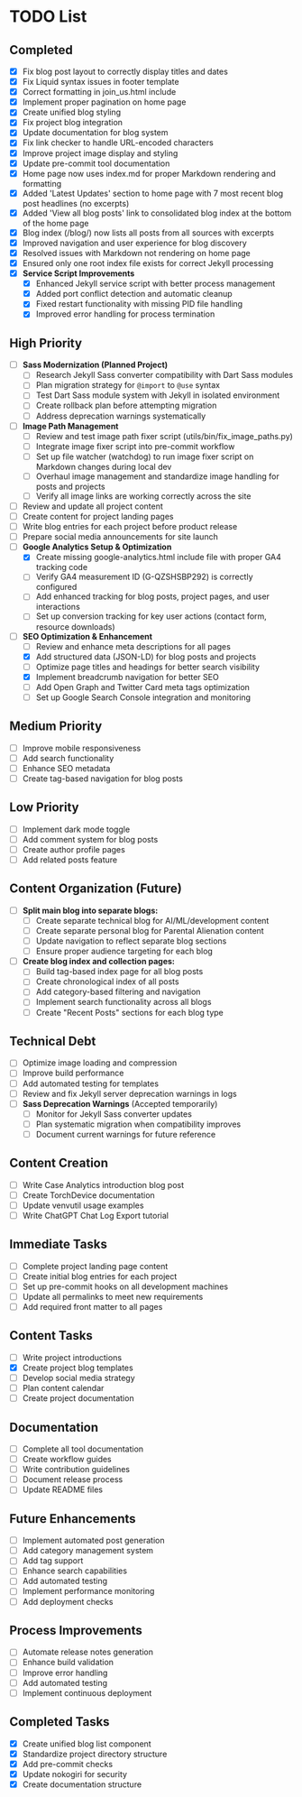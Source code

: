 # TODO List

## Completed
- [x] Fix blog post layout to correctly display titles and dates
- [x] Fix Liquid syntax issues in footer template
- [x] Correct formatting in join_us.html include
- [x] Implement proper pagination on home page
- [x] Create unified blog styling
- [x] Fix project blog integration
- [x] Update documentation for blog system
- [x] Fix link checker to handle URL-encoded characters
- [x] Improve project image display and styling
- [x] Update pre-commit tool documentation
- [x] Home page now uses index.md for proper Markdown rendering and formatting
- [x] Added 'Latest Updates' section to home page with 7 most recent blog post headlines (no excerpts)
- [x] Added 'View all blog posts' link to consolidated blog index at the bottom of the home page
- [x] Blog index (/blog/) now lists all posts from all sources with excerpts
- [x] Improved navigation and user experience for blog discovery
- [x] Resolved issues with Markdown not rendering on home page
- [x] Ensured only one root index file exists for correct Jekyll processing
- [x] **Service Script Improvements**
  - [x] Enhanced Jekyll service script with better process management
  - [x] Added port conflict detection and automatic cleanup
  - [x] Fixed restart functionality with missing PID file handling
  - [x] Improved error handling for process termination

## High Priority
- [ ] **Sass Modernization (Planned Project)**
  - [ ] Research Jekyll Sass converter compatibility with Dart Sass modules
  - [ ] Plan migration strategy for `@import` to `@use` syntax
  - [ ] Test Dart Sass module system with Jekyll in isolated environment
  - [ ] Create rollback plan before attempting migration
  - [ ] Address deprecation warnings systematically
- [ ] **Image Path Management**
  - [ ] Review and test image path fixer script (utils/bin/fix_image_paths.py)
  - [ ] Integrate image fixer script into pre-commit workflow
  - [ ] Set up file watcher (watchdog) to run image fixer script on Markdown changes during local dev
  - [ ] Overhaul image management and standardize image handling for posts and projects
  - [ ] Verify all image links are working correctly across the site
- [ ] Review and update all project content
- [ ] Create content for project landing pages
- [ ] Write blog entries for each project before product release
- [ ] Prepare social media announcements for site launch
- [ ] **Google Analytics Setup & Optimization**
  - [x] Create missing google-analytics.html include file with proper GA4 tracking code
  - [ ] Verify GA4 measurement ID (G-QZSHSBP292) is correctly configured
  - [ ] Add enhanced tracking for blog posts, project pages, and user interactions
  - [ ] Set up conversion tracking for key user actions (contact form, resource downloads)
- [ ] **SEO Optimization & Enhancement**
  - [ ] Review and enhance meta descriptions for all pages
  - [x] Add structured data (JSON-LD) for blog posts and projects
  - [ ] Optimize page titles and headings for better search visibility
  - [x] Implement breadcrumb navigation for better SEO
  - [ ] Add Open Graph and Twitter Card meta tags optimization
  - [ ] Set up Google Search Console integration and monitoring

## Medium Priority
- [ ] Improve mobile responsiveness
- [ ] Add search functionality
- [ ] Enhance SEO metadata
- [ ] Create tag-based navigation for blog posts

## Low Priority
- [ ] Implement dark mode toggle
- [ ] Add comment system for blog posts
- [ ] Create author profile pages
- [ ] Add related posts feature

## Content Organization (Future)
- [ ] **Split main blog into separate blogs:**
  - [ ] Create separate technical blog for AI/ML/development content
  - [ ] Create separate personal blog for Parental Alienation content
  - [ ] Update navigation to reflect separate blog sections
  - [ ] Ensure proper audience targeting for each blog
- [ ] **Create blog index and collection pages:**
  - [ ] Build tag-based index page for all blog posts
  - [ ] Create chronological index of all posts
  - [ ] Add category-based filtering and navigation
  - [ ] Implement search functionality across all blogs
  - [ ] Create "Recent Posts" sections for each blog type

## Technical Debt
- [ ] Optimize image loading and compression
- [ ] Improve build performance
- [ ] Add automated testing for templates
- [ ] Review and fix Jekyll server deprecation warnings in logs
- [ ] **Sass Deprecation Warnings** (Accepted temporarily)
  - [ ] Monitor for Jekyll Sass converter updates
  - [ ] Plan systematic migration when compatibility improves
  - [ ] Document current warnings for future reference

## Content Creation
- [ ] Write Case Analytics introduction blog post
- [ ] Create TorchDevice documentation
- [ ] Update venvutil usage examples
- [ ] Write ChatGPT Chat Log Export tutorial

## Immediate Tasks
- [ ] Complete project landing page content
- [ ] Create initial blog entries for each project
- [ ] Set up pre-commit hooks on all development machines
- [ ] Update all permalinks to meet new requirements
- [ ] Add required front matter to all pages

## Content Tasks
- [ ] Write project introductions
- [x] Create project blog templates
- [ ] Develop social media strategy
- [ ] Plan content calendar
- [ ] Create project documentation

## Documentation
- [ ] Complete all tool documentation
- [ ] Create workflow guides
- [ ] Write contribution guidelines
- [ ] Document release process
- [ ] Update README files

## Future Enhancements
- [ ] Implement automated post generation
- [ ] Add category management system
- [ ] Add tag support
- [ ] Enhance search capabilities
- [ ] Add automated testing
- [ ] Implement performance monitoring
- [ ] Add deployment checks

## Process Improvements
- [ ] Automate release notes generation
- [ ] Enhance build validation
- [ ] Improve error handling
- [ ] Add automated testing
- [ ] Implement continuous deployment

## Completed Tasks
- [x] Create unified blog list component
- [x] Standardize project directory structure
- [x] Add pre-commit checks
- [x] Update nokogiri for security
- [x] Create documentation structure 